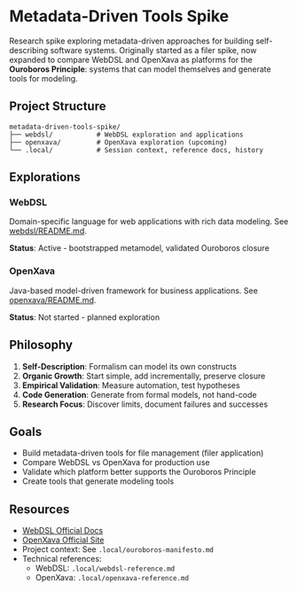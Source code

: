 # Metadata-Driven Tools Spike

Research spike exploring metadata-driven approaches for building self-describing software systems. Originally started as a filer spike, now expanded to compare WebDSL and OpenXava as platforms for the **Ouroboros Principle**: systems that can model themselves and generate tools for modeling.

## Project Structure

```
metadata-driven-tools-spike/
├── webdsl/           # WebDSL exploration and applications
├── openxava/         # OpenXava exploration (upcoming)
└── .local/           # Session context, reference docs, history
```

## Explorations

### WebDSL
Domain-specific language for web applications with rich data modeling. See [webdsl/README.md](webdsl/README.md).

**Status**: Active - bootstrapped metamodel, validated Ouroboros closure

### OpenXava
Java-based model-driven framework for business applications. See [openxava/README.md](openxava/README.md).

**Status**: Not started - planned exploration

## Philosophy

1. **Self-Description**: Formalism can model its own constructs
2. **Organic Growth**: Start simple, add incrementally, preserve closure
3. **Empirical Validation**: Measure automation, test hypotheses
4. **Code Generation**: Generate from formal models, not hand-code
5. **Research Focus**: Discover limits, document failures and successes

## Goals

- Build metadata-driven tools for file management (filer application)
- Compare WebDSL vs OpenXava for production use
- Validate which platform better supports the Ouroboros Principle
- Create tools that generate modeling tools

## Resources

- [WebDSL Official Docs](https://webdsl.org/reference/)
- [OpenXava Official Site](https://www.openxava.org/)
- Project context: See `.local/ouroboros-manifesto.md`
- Technical references:
  - WebDSL: `.local/webdsl-reference.md`
  - OpenXava: `.local/openxava-reference.md`
